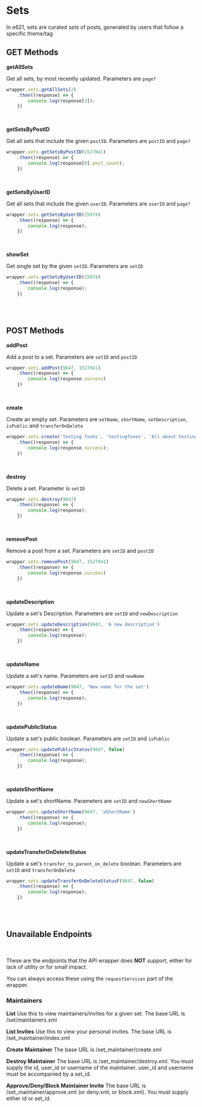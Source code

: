 # Sets

In e621, sets are curated _sets_ of posts, generated by users that follow a specific theme/tag
</br>

## GET Methods

**getAllSets**

Get all sets, by most recently updated. Parameters are `page?`

```typescript
wrapper.sets.getAllSets(2)
    .then((response) => {
        console.log(response[3]);
    })
```
</br>


**getSetsByPostID**

Get all sets that include the given `postID`. Parameters are `postID` and `page?`

```typescript
wrapper.sets.getSetsByPostID(1527041)
    .then((response) => {
        console.log(response[0].post_count);
    })
```
</br>


**getSetsByUserID**

Get all sets that include the given `userID`. Parameters are `userID` and `page?`

```typescript
wrapper.sets.getSetsByUserID(15974)
    .then((response) => {
        console.log(response);
    })
```
</br>


**showSet**

Get single set by the given `setID`. Parameters are `setID`

```typescript
wrapper.sets.getSetsByUserID(15974)
    .then((response) => {
        console.log(response);
    })
```
</br>
</br>

## POST Methods

**addPost**

Add a post to a set. Parameters are `setID` and `postID`

```typescript
wrapper.sets.addPost(9847, 1527041)
    .then((response) => {
        console.log(response.success)
    })
```
</br>


**create**

Create an empty set. Parameters are `setName`, `shortName`, `setDescription`, `isPublic` and `transferOnDelete`

```typescript
wrapper.sets.create('testing foxes', 'testingfoxes', 'All about testing of the foxes', true, false)
    .then((response) => {
        console.log(response.success);
    })
```
</br>


**destroy**

Delete a set. Parameter is `setID`

```typescript
wrapper.sets.destroy(9847)
    .then((response) => {
        console.log(response);
    })
```
</br>


**removePost**

Remove a post from a set. Parameters are `setID` and `postID`

```typescript
wrapper.sets.removePost(9847, 1527041)
    .then((response) => {
        console.log(response.success)
    })
```
</br>


**updateDescription**

Update a set's Description. Parameters are `setID` and `newDescription`

```typescript
wrapper.sets.updateDescription(9847, 'A new description')
    .then((response) => {
        console.log(response);
    })
```
</br>


**updateName**

Update a set's name. Parameters are `setID` and `newName`

```typescript
wrapper.sets.updateName(9847, 'New name for the set')
    .then((response) => {
        console.log(response);
    })
```
</br>


**updatePublicStatus**

Update a set's public boolean. Parameters are `setID` and `isPublic`

```typescript
wrapper.sets.updatePublicStatus(9847, false)
    .then((response) => {
        console.log(response);
    })
```
</br>


**updateShortName**

Update a set's shortName. Parameters are `setID` and `newShortName`

```typescript
wrapper.sets.updateShortName(9847, 'aShortName')
    .then((response) => {
        console.log(response);
    })
```
</br>

**updateTransferOnDeleteStatus**

Update a set's `transfer_to_parent_on_delete` boolean. Parameters are `setID` and `transferOnDelete`

```typescript
wrapper.sets.updateTransferOnDeleteStatusF(9847, false)
    .then((response) => {
        console.log(response);
    })
```
</br>
</br>

## Unavailable Endpoints

<br>

These are the endpoints that the API wrapper does **NOT** support, either for lack of utility or for small impact.
<br>

You can always access these using the `requestServices` part of the wrapper.


### Maintainers

**List**
Use this to view maintainers/invites for a given set. The base URL is /set/maintainers.xml
<br>

**List Invites**
Use this to view your personal invites. The base URL is /set_maintainer/index.xml
<br>

**Create Maintainer**
The base URL is /set_maintainer/create.xml
<br>

**Destroy Maintainer**
The base URL is /set_maintainer/destroy.xml. You must supply the id, user_id or username of the maintainer. user_id and username must be accompanied by a set_id.
<br>

**Approve/Deny/Block Maintainer Invite**
The base URL is /set_maintainer/approve.xml (or deny.xml, or block.xml). You must supply either id or set_id.